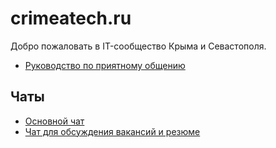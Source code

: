 # crimeatech.ru

Добро пожаловать в IT-сообщество Крыма и Севастополя.

* [Руководство по приятному общению](code-of-conduct/README.md)

## Чаты

* [Основной чат](https://t.me/crimeatech)
* [Чат для обсуждения вакансий и резюме](https://t.me/crimeatechru_vacancies)
